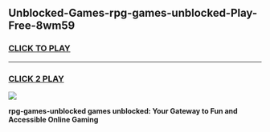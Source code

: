 
## Unblocked-Games-rpg-games-unblocked-Play-Free-8wm59
<h3>
<a href="https://premium76.site?title=rpg-games-unblocked&ref=23A">CLICK TO PLAY</a></h3>
<hr>

<h3>
<a href="https://premium76.site?title=rpg-games-unblocked&ref=23A">CLICK 2 PLAY</a>
  
</h3>

<a href="https://premium76.site?title=rpg-games-unblocked&ref=23A"><img src="https://clearcache.store/games.png"></a>


**rpg-games-unblocked games unblocked: Your Gateway to Fun and Accessible Online Gaming**
